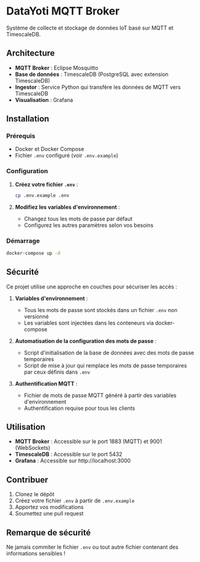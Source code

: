 # DataYoti MQTT Broker

Système de collecte et stockage de données IoT basé sur MQTT et TimescaleDB.

## Architecture

- **MQTT Broker** : Eclipse Mosquitto
- **Base de données** : TimescaleDB (PostgreSQL avec extension TimescaleDB)
- **Ingestor** : Service Python qui transfère les données de MQTT vers TimescaleDB
- **Visualisation** : Grafana

## Installation

### Prérequis

- Docker et Docker Compose
- Fichier `.env` configuré (voir `.env.example`)

### Configuration

1. **Créez votre fichier `.env`** :
   ```bash
   cp .env.example .env
   ```

2. **Modifiez les variables d'environnement** :
   - Changez tous les mots de passe par défaut
   - Configurez les autres paramètres selon vos besoins

### Démarrage

```bash
docker-compose up -d
```

## Sécurité

Ce projet utilise une approche en couches pour sécuriser les accès :

1. **Variables d'environnement** :
   - Tous les mots de passe sont stockés dans un fichier `.env` non versionné
   - Les variables sont injectées dans les conteneurs via docker-compose

2. **Automatisation de la configuration des mots de passe** :
   - Script d'initialisation de la base de données avec des mots de passe temporaires
   - Script de mise à jour qui remplace les mots de passe temporaires par ceux définis dans `.env`

3. **Authentification MQTT** :
   - Fichier de mots de passe MQTT généré à partir des variables d'environnement
   - Authentification requise pour tous les clients

## Utilisation

- **MQTT Broker** : Accessible sur le port 1883 (MQTT) et 9001 (WebSockets)
- **TimescaleDB** : Accessible sur le port 5432
- **Grafana** : Accessible sur http://localhost:3000

## Contribuer

1. Clonez le dépôt
2. Créez votre fichier `.env` à partir de `.env.example`
3. Apportez vos modifications
4. Soumettez une pull request

## Remarque de sécurité

Ne jamais commiter le fichier `.env` ou tout autre fichier contenant des informations sensibles !